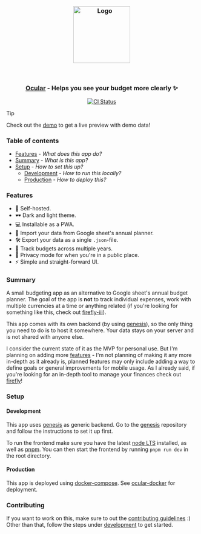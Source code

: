 <br/>

<h3 align="center">
  <img src="https://github.com/simonwep/ocular/assets/30767528/2cbd76cd-adfb-4183-a69a-15784c4dccb6" alt="Logo" height="150">
</h3>

<br/>

<h3 align="center">
  <a href="https://budget.reinisch.io">Ocular</a> - Helps you see your budget more clearly ✨
</h3>

<p align="center">
  <a href="https://github.com/Simonwep/ocular/actions?query=workflow%3ACI"><img
     alt="CI Status"
     src="https://github.com/Simonwep/ocular/workflows/CI/badge.svg"/></a>
</p>

> [!TIP]
> Check out the [demo](https://ocular.reinisch.io#demo) to get a live preview with demo data!

### Table of contents

* [Features](#features) - _What does this app do?_
* [Summary](#summary) - _What is this app?_
* [Setup](#setup) - _How to set this up?_
  * [Development](#development) - _How to run this locally?_
  * [Production](#production) - _How to deploy this?_

### Features

- 🦾 Self-hosted.
- 🕶️ Dark and light theme.
- 💻 Installable as a PWA.
- 🔼 Import your data from Google sheet's annual planner.
- 🛠️ Export your data as a single `.json`-file.
- 🎇 Track budgets across multiple years.
- 🙈 Privacy mode for when you're in a public place.
- ⚡️ Simple and straight-forward UI.

### Summary

A small budgeting app as an alternative to Google sheet's annual budget planner.
The goal of the app is **not** to track individual expenses, work with multiple currencies at a time or anything related (if you're looking for something like this, check out [firefly-iii](https://www.firefly-iii.org/)).

This app comes with its own backend (by using [genesis](https://github.com/simonwep/genesis)), so the only thing you need to do is to host it somewhere.
Your data stays on your server and is not shared with anyone else.

I consider the current state of it as the MVP for personal use.
But I'm planning on adding more [features](https://github.com/Simonwep/ocular/issues) - I'm not planning of making it any more in-depth as it already is, planned features may only include adding a way to define goals or general improvements for mobile usage.
As I already said, if you're looking for an in-depth tool to manage your finances check out [firefly](https://www.firefly-iii.org/)!

### Setup

#### Development

This app uses [genesis](https://github.com/simonwep/genesis) as generic backend.
Go to the [genesis](https://github.com/simonwep/genesis) repository and follow the instructions to set it up first.

To run the frontend make sure you have the latest [node LTS](https://nodejs.org/en/) installed, as well as [pnpm](https://pnpm.io/).
You can then start the frontend by running `pnpm run dev` in the root directory.

#### Production

This app is deployed using [docker-compose](https://docs.docker.com/compose/).
See [ocular-docker](https://github.com/simonwep/ocular-docker) for deployment.

### Contributing

If you want to work on this, make sure to out the [contributing guidelines](CONTRIBUTING.md) :)
Other than that, follow the steps under [development](#development) to get started.